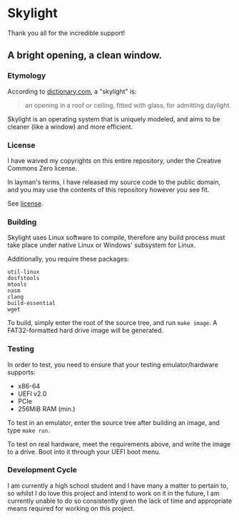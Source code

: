 # Skylight
Thank you all for the incredible support!
## A bright opening, a clean window.

### **Etymology**
According to [dictionary.com](https://www.dictionary.com/browse/skylight#), a "skylight" is:
> an opening in a roof or ceiling, fitted with glass, for admitting daylight.

Skylight is an operating system that is uniquely modeled, and aims to be cleaner (like a window) and more efficient.

### **License**
I have waived my copyrights on this entire repository, under the Creative Commons Zero license.

In layman's terms, I have released my source code to the public domain, and you may use the contents of this repository however you see fit.

See [license](LICENSE).

### **Building**
Skylight uses Linux software to compile, therefore any build process must take place under native Linux or Windows' subsystem for Linux.

Additionally, you require these packages:
```
util-linux 
dosfstools 
mtools 
nasm 
clang 
build-essential 
wget
```

To build, simply enter the root of the source tree, and run `make image`. A FAT32-formatted hard drive image will be generated.

### Testing
In order to test, you need to ensure that your testing emulator/hardware supports:
 - x86-64
 - UEFI v2.0
 - PCIe
 - 256MiB RAM (min.)

To test in an emulator, enter the source tree after building an image, and type `make run`.

To test on real hardware, meet the requirements above, and write the image to a drive.
Boot into it through your UEFI boot menu.

### Development Cycle
I am currently a high school student and I have many a matter to pertain to, so whilst I do love this project and intend to work on it in the future, I am currently unable to do so consistently given the lack of time and appropriate means required for working on this project.
